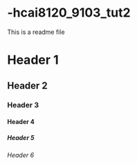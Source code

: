 # -hcai8120_9103_tut2

This is a readme file
# Header 1
## Header 2
### Header 3
#### Header 4
##### Header 5
###### Header 6